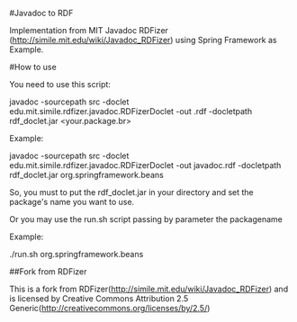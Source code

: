 #Javadoc to RDF

Implementation from MIT Javadoc RDFizer (http://simile.mit.edu/wiki/Javadoc_RDFizer) using Spring Framework as Example.

#How to use

You need to use this script:

javadoc -sourcepath src -doclet edu.mit.simile.rdfizer.javadoc.RDFizerDoclet -out <yourRDFName>.rdf -docletpath rdf_doclet.jar <your.package.br>
	
Example:

javadoc -sourcepath src -doclet edu.mit.simile.rdfizer.javadoc.RDFizerDoclet -out javadoc.rdf -docletpath rdf_doclet.jar org.springframework.beans

So, you must to put the rdf_doclet.jar in your directory and set the package's name you want to use.

Or you may use the run.sh script passing by parameter the packagename

Example:

./run.sh org.springframework.beans

##Fork from RDFizer

This is a fork from RDFizer(http://simile.mit.edu/wiki/Javadoc_RDFizer) and is licensed by
Creative Commons Attribution 2.5 Generic(http://creativecommons.org/licenses/by/2.5/)
